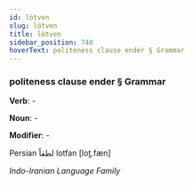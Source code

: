 ```yaml
---
id: lötven
slug: lötven
title: lötven
sidebar_position: 740
hoverText: politeness clause ender § Grammar
---
```


### politeness clause ender § Grammar

**Verb**: -

**Noun**: -

**Modifier**: -

Persian لطفاً lotfan [lot̪.fæn]

*Indo-Iranian Language Family*